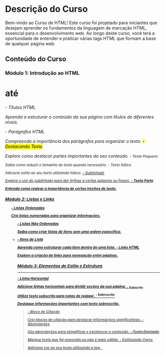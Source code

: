 # Descrição do Curso
Bem-vindo ao Curso de HTML! Este curso foi projetado para iniciantes que desejam aprender os fundamentos da linguagem de marcação HTML, essencial para o desenvolvimento web. Ao longo deste curso, você terá a oportunidade de entender e praticar várias tags HTML que formam a base de qualquer página web.

## Conteúdo do Curso

### Módulo 1: Introdução ao HTML

<h1> até <h6> - Títulos HTML

Aprenda a estruturar o conteúdo da sua página com títulos de diferentes níveis.
<p> - Parágrafos HTML

Compreenda a importância dos parágrafos para organizar o texto.
<mark> - Destacando Texto

Explore como destacar partes importantes do seu conteúdo.
<small> - Texto Pequeno

Saiba como reduzir o tamanho do texto quando necessário.
<i> - Texto Itálico

Adicione estilo ao seu texto utilizando itálico.
<u> - Sublinhado

Explore o uso do sublinhado para dar ênfase a certas palavras ou frases.
<strong> - Texto Forte

Entenda como realçar a importância de certos trechos de texto.

### Módulo 2: Listas e Links

<ol> - Listas Ordenadas

Crie listas numeradas para organizar informações.
<ul> - Listas Não Ordenadas

Saiba como criar listas de itens sem uma ordem específica.
<li> - Itens de Lista

Aprenda como estruturar cada item dentro de uma lista.
<a> - Links HTML

Explore a criação de links para navegação entre páginas.

### Módulo 3: Elementos de Estilo e Estrutura

<hr> - Linha Horizontal

Adicione linhas horizontais para dividir seções da sua página.
<sub> - Subscrito

Utilize texto subscrito para notas de rodapé.
<sup> - Sobrescrito

Destaque informações importantes com texto sobrescrito.
<blockquote> - Bloco de Citação

Crie blocos de citação para destacar informações significativas.
<abbr> - Abreviações

Use abreviações para simplificar e esclarecer o conteúdo.
<del> - Texto Deletado

Marque texto que foi removido ou não é mais válido.
<font> - Estilizando Cores

Adicione cor ao seu texto utilizando a tag <font>.
